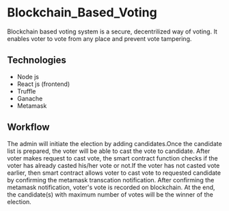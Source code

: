 # Blockchain_Based_Voting

Blockchain based voting system is a secure, decentrilized way of voting. It enables voter to vote from any place and prevent vote tampering.

## Technologies

* Node js
* React js (frontend)
* Truffle
* Ganache
* Metamask

## Workflow
The admin will initiate the election by adding candidates.Once the candidate list is prepared, the voter will be able to cast the vote to candidate. After voter makes request to cast 
vote, the smart contract function checks if the voter has already casted his/her vote or not.If the voter has not casted vote earlier, then smart contract allows voter to cast vote 
to requested candidate by confirming the metamask transcation notification. After confirming the metamask notification, voter's vote is recorded on blockchain.
At the end, the candidate(s) with maximum number of votes will be the winner of the election.
